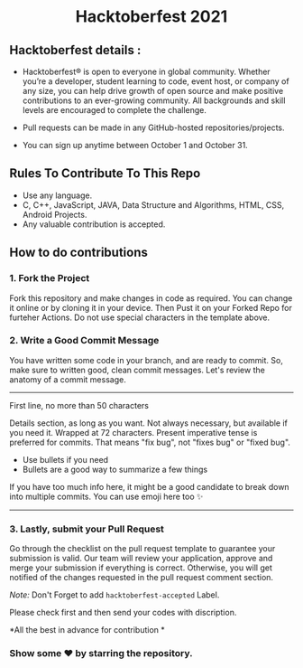 <h1 align="center">Hacktoberfest 2021 </h1>


## Hacktoberfest details :

- Hacktoberfest® is open to everyone in global community. Whether you’re a developer, student learning to code, event host, or company of any size, you can help drive growth of open source and make positive contributions to an ever-growing community. All backgrounds and skill levels are encouraged to complete the challenge.


- Pull requests can be made in any GitHub-hosted repositories/projects.
- You can sign up anytime between October 1 and October 31.


## Rules To Contribute To This Repo

-   Use any language.
-   C, C++, JavaScript, JAVA, Data Structure and Algorithms, HTML, CSS, Android Projects.
-   Any valuable contribution is accepted.


 ## How to do contributions 

### 1. Fork the Project
Fork this repository and make changes in code as required. You can change it online or by cloning it in your device. Then Pust it on your Forked Repo for furteher Actions. Do not use special characters in the template above.

### 2. Write a Good Commit Message
You have written some code in your branch, and are ready to commit. So, make sure to written good, clean commit messages. Let's review the anatomy of a commit message.


---
First line, no more than 50 characters

Details section, as long as you want. Not always necessary, but
available if you need it. Wrapped at 72 characters. Present imperative
tense is preferred for commits. That means "fix bug", not "fixes bug" or
"fixed bug".

- Use bullets if you need
- Bullets are a good way to summarize a few things

If you have too much info here, it might be a good candidate to break
down into multiple commits. You can use emoji here too :sparkles:

---


### 3. Lastly, submit your Pull Request
Go through the checklist on the pull request template to guarantee your submission is valid. Our team will review your application, approve and merge your submission if everything is correct. Otherwise, you will get notified of the changes requested in the pull request comment section.

*Note:* Don't Forget to add `hacktoberfest-accepted` Label.

Please check first and then send your codes with discription.

*All the best in advance for contribution *


### Show some ❤ by starring the repository.
